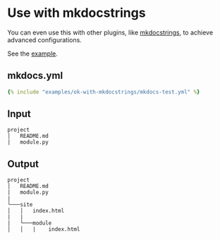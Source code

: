 # Use with mkdocstrings

You can even use this with other plugins, like [mkdocstrings](https://pypi.org/project/mkdocstrings/), to achieve advanced configurations.

See the [example](example.md).

## mkdocs.yml

```yaml
{% include "examples/ok-with-mkdocstrings/mkdocs-test.yml" %}
```

## Input

```
project
│   README.md
|   module.py
```

## Output

```
project
│   README.md
|   module.py
|
└───site
│   │   index.html
|   |   
|   └───module
│   │   |    index.html
```
